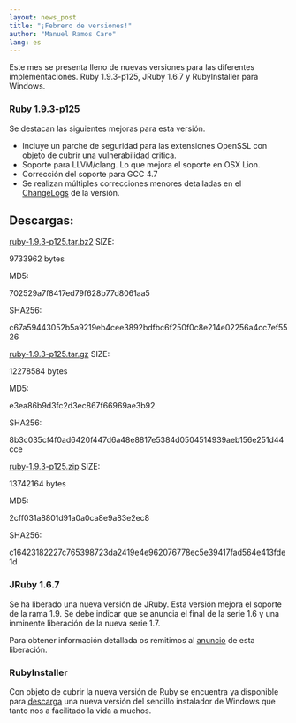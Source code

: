 ```yaml
---
layout: news_post
title: "¡Febrero de versiones!"
author: "Manuel Ramos Caro"
lang: es
---
```


Este mes se presenta lleno de nuevas versiones para las diferentes
implementaciones. Ruby 1.9.3-p125, JRuby 1.6.7 y RubyInstaller para
Windows.

### Ruby 1.9.3-p125

Se destacan las siguientes mejoras para esta versión.

* Incluye un parche de seguridad para las extensiones OpenSSL con objeto
  de cubrir una vulnerabilidad critica.
* Soporte para LLVM/clang. Lo que mejora el soporte en OSX Lion.
* Corrección del soporte para GCC 4.7
* Se realizan múltiples correcciones menores detalladas en el
  [ChangeLogs][1] de la versión.

## Descargas:

[ruby-1.9.3-p125.tar.bz2][2]
SIZE:

9733962 bytes

MD5:

702529a7f8417ed79f628b77d8061aa5

SHA256:

c67a59443052b5a9219eb4cee3892bdfbc6f250f0c8e214e02256a4cc7ef5526

[ruby-1.9.3-p125.tar.gz][3]
SIZE:

12278584 bytes

MD5:

e3ea86b9d3fc2d3ec867f66969ae3b92

SHA256:

8b3c035cf4f0ad6420f447d6a48e8817e5384d0504514939aeb156e251d44cce

[ruby-1.9.3-p125.zip][4]
SIZE:

13742164 bytes

MD5:

2cff031a8801d91a0a0ca8e9a83e2ec8

SHA256:

c16423182227c765398723da2419e4e962076778ec5e39417fad564e413fde1d

### JRuby 1.6.7

Se ha liberado una nueva versión de JRuby. Esta versión mejora el
soporte de la rama 1.9. Se debe indicar que se anuncia el final de la
serie 1.6 y una inminente liberación de la nueva serie 1.7.

Para obtener información detallada os remitimos al [anuncio][5] de esta
liberación.

### RubyInstaller

Con objeto de cubrir la nueva versión de Ruby se encuentra ya disponible
para [descarga][6] una nueva versión del sencillo instalador de Windows
que tanto nos a facilitado la vida a muchos.



[1]: http://svn.ruby-lang.org/repos/ruby/tags/v1_9_3_125/ChangeLog 
[2]: http://ftp.ruby-lang.org/pub/ruby/1.9/ruby-1.9.3-p125.tar.bz2 
[3]: http://ftp.ruby-lang.org/pub/ruby/1.9/ruby-1.9.3-p125.tar.gz 
[4]: http://ftp.ruby-lang.org/pub/ruby/1.9/ruby-1.9.3-p125.zip 
[5]: http://jruby.org/2012/02/22/jruby-1-6-7 
[6]: http://rubyinstaller.org/downloads/ 
